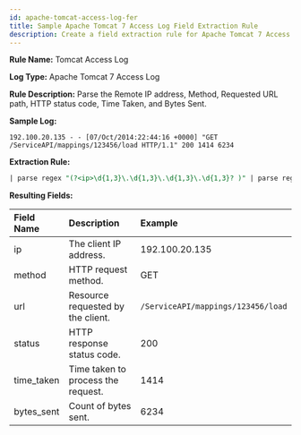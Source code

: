 ```yaml
---
id: apache-tomcat-access-log-fer
title: Sample Apache Tomcat 7 Access Log Field Extraction Rule
description: Create a field extraction rule for Apache Tomcat 7 Access Logs.
---
```


**Rule Name:** Tomcat Access Log  

**Log Type:** Apache Tomcat 7 Access Log  

**Rule Description:** Parse the Remote IP address, Method, Requested URL path, HTTP status code, Time Taken, and Bytes Sent.

**Sample Log:**

```
192.100.20.135 - - [07/Oct/2014:22:44:16 +0000] "GET /ServiceAPI/mappings/123456/load HTTP/1.1" 200 1414 6234
```

**Extraction Rule:**

```sql
| parse regex "(?<ip>\d{1,3}\.\d{1,3}\.\d{1,3}\.\d{1,3}? )" | parse regex "\"(?<method>\D{1,7}? )" | parse regex "\"\D{1,7} (?<url>\S{1,2048}? )" | parse regex "\" (?<status>\d{3}? )" | parse regex "\" \d{3} (?<time_taken>\d{1,}? )" | parse regex "\" \d{3} \d{1,} (?<bytes_sent>\d{1,}?)"
```

**Resulting Fields:**

| Field Name | Description | Example |
|:--|:--|:--|
| ip | The client IP address.  | 192.100.20.135 |
| method | HTTP request method.  | GET |
| url | Resource requested by the client. | `/ServiceAPI/mappings/123456/load` |
| status | HTTP response status code.  | 200 |
| time_taken | Time taken to process the request. | 1414 |
| bytes_sent | Count of bytes sent. | 6234 |


